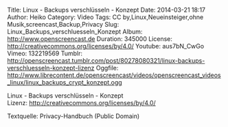 Title: Linux - Backups verschlüsseln - Konzept
Date: 2014-03-21 18:17
Author: Heiko
Category: Video
Tags: CC by,Linux,Neueinsteiger,ohne Musik,screencast,Backup,Privacy
Slug: Linux_Backups_verschluesseln_Konzept
Album: http://www.openscreencast.de
Duration: 345000
License: http://creativecommons.org/licenses/by/4.0/
Youtube: aus7bN_CwGo
Vimeo: 132219569
Tumblr: http://openscreencast.tumblr.com/post/80278080321/linux-backups-verschluesseln-konzept-lizenz
Oggfile: http://www.librecontent.de/openscreencast/videos/openscreencast_videos_linux/linux_backups_crypt_konzept.ogg

Linux - Backups verschlüsseln - Konzept  
Lizenz: <http://creativecommons.org/licenses/by/4.0/>  
  
Textquelle: Privacy-Handbuch (Public Domain)

